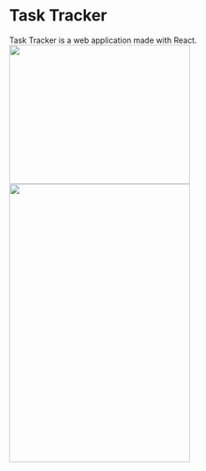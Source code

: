 # Task Tracker
Task Tracker is a web application made with React.
<img src="https://user-images.githubusercontent.com/58335939/188261937-d3658666-ab39-4c1d-acf1-61e199b55de9.png" width="325" height="250">
<img src="https://user-images.githubusercontent.com/58335939/188261942-3d4f445d-a8c2-4bad-84eb-739949be033f.png" width="325" height="500">
